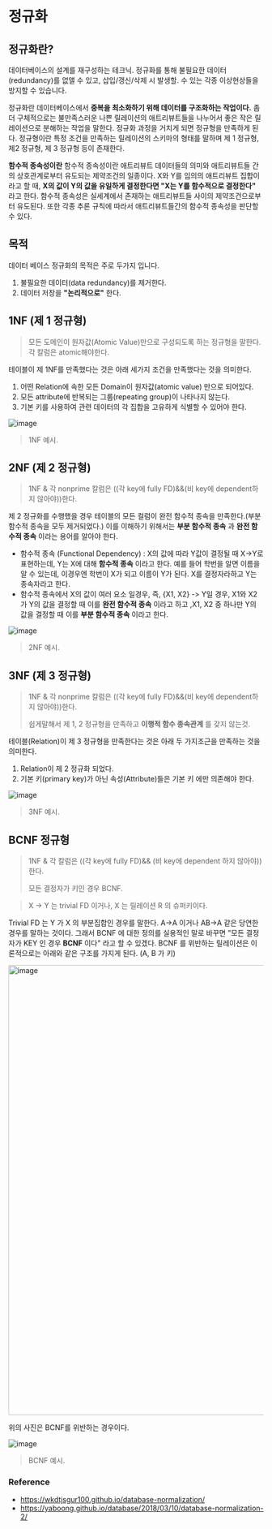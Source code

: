 # 정규화

## 정규화란? 

데이터베이스의 설계를 재구성하는 테크닉. 정규화를 통해 불필요한 데이터(redundancy)를 없앨 수 있고, 삽입/갱신/삭제 시 발생할. 수 있는 각종 이상현상들을 방지할 수 있습니다.

정규화란 데이터베이스에서 **중복을 최소화하기 위해 데이터를 구조화하는 작업이다.** 좀 더 구체적으로는 불만족스러운 나쁜 릴레이션의 애트리뷰트들을 나누어서 좋은 작은 릴레이션으로 분해하는 작업을 말한다. 정규화 과정을 거치게 되면 정규형을 만족하게 된다. 정규형이란 특정 조건을 만족하는 릴레이션의 스키마의 형태를 말하며 제 1 정규형, 제2 정규형, 제 3 정규형 등이 존재한다.

**함수적 종속성이란** 함수적 종속성이란 애트리뷰트 데이터들의 의미와 애트리뷰트들 간의 상호관계로부터 유도되는 제약조건의 일종이다. X와 Y를 임의의 애트리뷰트 집합이라고 할 때, **X의 값이 Y의 값을 유일하게 결정한다면 "X는 Y를 함수적으로 결정한다"** 라고 한다. 함수적 종속성은 실세계에서 존재하는 애트리뷰트들 사이의 제약조건으로부터 유도된다. 또한 각종 추론 규칙에 따라서 애트리뷰트들간의 함수적 종속성을 판단할 수 있다.

## 목적

데이터 베이스 정규화의 목적은 주로 두가지 입니다.

1. 불필요한 데이터(data redundancy)를 제거한다.
2. 데이터 저장을 **"논리적으로"** 한다.



## 1NF (제 1 정규형)

> 모든 도메인이 원자값(Atomic Value)만으로 구성되도록 하는 정규형을 말한다.
> 각 칼럼은 atomic해야한다.

테이블이 제 1NF를 만족했다는 것은 아래 세가지 조건을 만족했다는 것을 의미한다.

1. 어떤 Relation에 속한 모든 Domain이 원자값(atomic value) 만으로 되어있다.
2. 모든 attribute에 반복되는 그룹(repeating group)이 나타나지 않는다.
3. 기본 키를 사용하여 관련 데이터의 각 집합을 고유하게 식별할 수 있어야 한다.

![image](https://user-images.githubusercontent.com/42582516/80311581-7401f000-881b-11ea-9fc1-efc5b1e8c249.png)

> 1NF 예시.



## 2NF (제 2 정규형)

> 1NF & 각 nonprime 칼럼은 ((각 key에 fully FD)&&(비 key에 dependent하지 않아야))한다.

제 2 정규화를 수행했을 경우 테이블의 모든 컬럼이 완전 함수적 종속을 만족한다.(부분 함수적 종속을 모두 제거되었다.) 이를 이해하기 위해서는 **부분 함수적 종속** 과 **완전 함수적 종속** 이라는 용어를 알아야 한다.

* 함수적 종속 (Functional Dependency) : X의 값에 따라 Y값이 결정될 때 X->Y로 표현하는데, Y는 X에 대해 **함수적 종속** 이라고 한다. 예를 들어 학번을 알면 이름을 알 수 있는데, 이경우엔 학번이 X가 되고 이름이 Y가 된다. X를 결정자라하고 Y는 종속자라고 한다. 
* 함수적 종속에서 X의 값이 여러 요소 일경우, 즉, {X1, X2} -> Y일 경우, X1와 X2가 Y의 값을 결정할 때 이를 **완전 함수적 종속** 이라고 하고 ,X1, X2 중 하나만 Y의 값을 결정할 때 이를 **부분 함수적 종속** 이라고 한다.

![image](https://user-images.githubusercontent.com/42582516/80311601-909e2800-881b-11ea-95a2-9e136acc4f41.png)

> 2NF 예시.



## 3NF (제 3 정규형)

> 1NF & 각 nonprime 칼럼은 ((각 key에 fully FD)&&(비 key에 dependent하지 않아야))한다.
>
> 쉽게말해서 제 1, 2 정규형을 만족하고 **이행적 함수 종속관계** 를 갖지 않는것.

테이블(Relation)이 제 3 정규형을 만족한다는 것은 아래 두 가지조근을 만족하는 것을 의미한다.

1. Relation이 제 2 정규화 되었다. 
2. 기본 키(primary key)가 아닌 속성(Attribute)들은 기본 키 에만 의존해야 한다.

![image](https://user-images.githubusercontent.com/42582516/80311616-a3186180-881b-11ea-9adf-21af9c517b5d.png)

> 3NF 예시.



## BCNF 정규형

> 1NF & 각 칼럼은 ((각 key에 fully FD)&& (비 key에 dependent 하지 않아야))한다.
>
> 모든 결정자가 키인 경우 BCNF.

> X -> Y 는 trivial FD 이거나, X 는 릴레이션 R 의 슈퍼키이다.

Trivial FD 는 Y 가 X 의 부분집합인 경우를 말한다. A->A 이거나 AB->A 같은 당연한 경우를 말하는 것이다. 그래서 BCNF 에 대한 정의를 실용적인 말로 바꾸면 "모든 결정자가 KEY 인 경우 **BCNF** 이다" 라고 할 수 있겠다. BCNF 를 위반하는 릴레이션은 이론적으로는 아래와 같은 구조를 가지게 된다. (A, B 가 키)

<img width="887" alt="image" src="https://user-images.githubusercontent.com/36303777/80274140-36b23b00-8713-11ea-94e5-634108d87883.png">

위의 사진은  BCNF를 위반하는 경우이다.

![image](https://user-images.githubusercontent.com/42582516/80311625-b297aa80-881b-11ea-838f-83dce5144585.png)

> BCNF 예시.



### Reference

* https://wkdtjsgur100.github.io/database-normalization/
* https://yaboong.github.io/database/2018/03/10/database-normalization-2/